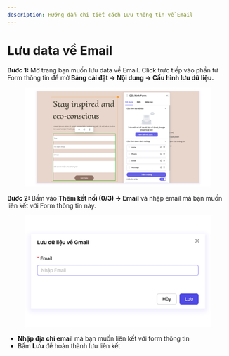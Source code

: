 ```yaml
---
description: Hướng dẫn chi tiết cách Lưu thông tin về Email
---
```


# Lưu data về Email

**Bước 1:** Mở trang bạn muốn lưu data về Email. Click trực tiếp vào phần tử Form thông tin để mở **Bảng cài đặt -> Nội dung -> Cấu hình lưu dữ liệu.**



<figure><img src="../../.gitbook/assets/form.png" alt=""><figcaption></figcaption></figure>

**Bước 2:** Bấm vào **Thêm kết nối (0/3) -> Email** và nhập email mà bạn muốn liên kết với Form thông tin này.

<figure><img src="../../.gitbook/assets/form_email.png" alt=""><figcaption></figcaption></figure>

* **Nhập địa chỉ email** mà bạn muốn liên kết với form thông tin
* Bấm **Lưu** để hoàn thành lưu liên kết
